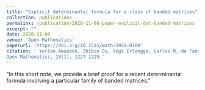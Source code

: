 ```yaml
---
title: "Explicit determinantal formula for a class of banded matrices"
collection: publications
permalink: /publication/2020-11-08-paper-explicit-det-banded-matrices
excerpt: ""
date: 2020-11-08
venue: 'Open Mathematics'
paperurl: 'https://doi.org/10.1515/math-2020-0100'
citation: ' Yerlan Amanbek, Zhibin Du, Yogi Erlangga, Carlos M. da Fonseca, Bakytzhan Kurmanbek and António Pereira. Explicit determinantal formula for a class of banded matrices. 
Open Mathematics, 18(1), 1227-1229.'
---
```


"In this short note, we provide a brief proof for a recent determinantal formula involving a particular family of banded matrices."

